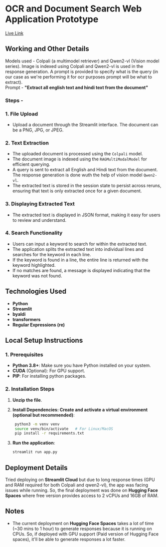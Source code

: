 # OCR and Document Search Web Application Prototype

[Live Link](https://huggingface.co/spaces/rk404/ocr_hi_en)

## Working and Other Details
Models used - Colpali (a multimodel retriever) and Qwen2-vl (Vision model series).
Image is indexed using Colpali and Qwen2-vl is used in the response generation. A prompt is provided to specify what is the query (in our case as we're performing it for ocr purposes prompt will be what to extract).
<br/>
Prompt - **"Extract all english text and hindi text from the document"**
<br/>
### **Steps** - 

### 1. **File Upload**
   - Upload a document through the Streamlit interface. The document can be a PNG, JPG, or JPEG.
     
### 2. **Text Extraction**
   - The uploaded document is processed using the `Colpali` model.
   - The document image is indexed using the `RAGMultiModalModel` for efficient querying.
   - A query is sent to extract all English and Hindi text from the document. The response generation is done wuth the help of vision  model `Qwen2-vl`.
   - The extracted text is stored in the session state to persist across reruns, ensuring that text is only extracted once for a given document.

### 3. **Displaying Extracted Text**
   - The extracted text is displayed in JSON format, making it easy for users to review and understand.

### 4. **Search Functionality**
   - Users can input a keyword to search for within the extracted text.
   - The application splits the extracted text into individual lines and searches for the keyword in each line.
   - If the keyword is found in a line, the entire line is returned with the keyword highlighted.
   - If no matches are found, a message is displayed indicating that the keyword was not found.

## **Technologies Used**

- **Python**
- **Streamlit**
- **byaldi**
- **transformers**
- **Regular Expressions (re)**

## **Local Setup Instructions**

### **1. Prerequisites**
   - **Python 3.8+**: Make sure you have Python installed on your system.
   - **CUDA** (Optional): For GPU support.
   - **PIP**: For installing python packages. 

### **2. Installation Steps**

1. **Unzip the file**.

2. **Install Dependencies: Create and activate a virtual environment (optional but recommended)**:
   ```bash
    python3 -m venv venv
    source venv/bin/activate   # For Linux/MacOS
    pip install -r requirements.txt
    ```
3. **Run the application**:
   ```bash
   streamlit run app.py
   ```

## **Deployment Details**
Tried deploying on **Streamlit Cloud** but due to long response times (GPU and RAM required for both Colpali and qwen2-vl), the app was facing issues while running. So, the final deployment was done on **Hugging Face Spaces** where free version provides access to 2 vCPUs and 16GB of RAM.


## **Notes**
- The current deployment on **Hugging Face Spaces** takes a lot of time (~30 mins to 1 hour) to generate responses because it is running on CPUs. So, if deployed with GPU support (Paid version of Hugging Face spaces), it'll be able to generate responses a lot faster.
